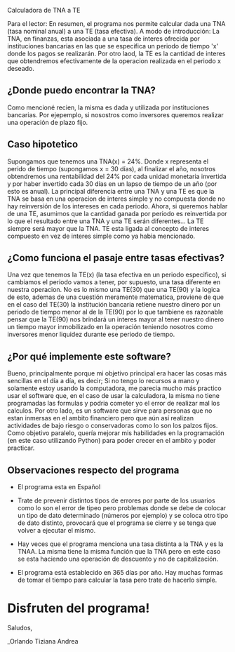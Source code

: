 Calculadora de TNA a TE

Para el lector: En resumen, el programa nos permite calcular dada una TNA (tasa nominal anual) a una TE (tasa efectiva). A modo de introducción: La TNA, en finanzas, esta asociada a una tasa de interes ofrecida por instituciones bancarias en las que se especifica un periodo de tiempo 'x' donde los pagos se realizarán. Por otro laod, la TE es la cantidad de interes que obtendremos efectivamente de la operacion realizada en el periodo x deseado. 

## ¿Donde puedo encontrar la TNA?
Como mencioné recien, la misma es dada y utilizada por instituciones bancarias. Por ejepemplo, si nosostros como inversores queremos realizar una operación de plazo fijo. 

## Caso hipotetico

Supongamos que tenemos una TNA(x) = 24%. Donde x representa el perido de tiempo (supongamos x = 30 días), al finalizar el año, nosotros obtendremos una rentabilidad del 24% por cada unidad monetaria invertida y por haber invertido cada 30 días en un lapso de tiempo de un año (por esto es anual). La principal diferencia entre una TNA y una TE es que la TNA se basa en una operacion de interes simple y no compuesta donde no hay reinversión de los intereses en cada periodo. Ahora, si queremos hablar de una TE, asumimos que la cantidad ganada por periodo es reinvertida por lo que el resultado entre una TNA y una TE serán diferentes... La TE siempre será mayor que la TNA. TE esta ligada al concepto de interes compuesto en vez de interes simple como ya habia mencionado. 

## ¿Como funciona el pasaje entre tasas efectivas?

Una vez que tenemos la TE(x) (la tasa efectiva en un periodo especifico), si cambiamos el periodo vamos a tener, por supuesto, una tasa diferente en nuestra operacion. No es lo mismo una TE(30) que una TE(90) y la logica de esto, ademas de una cuestión meramente matematica, proviene de que en el caso del TE(30) la institución bancaria retiene nuestro dinero por un periodo de tiempo menor al de la TE(90) por lo que tambiene es razonable pensar que la TE(90) nos brindará un interes mayor al tener nuestro dinero un tiempo mayor inmobilizado en la operación teniendo nosotros como inversores menor liquidez durante ese periodo de tiempo. 

## ¿Por qué implemente este software?

Bueno, principalmente porque mi objetivo principal era hacer las cosas más sencillas en el día a día, es decir; Si no tengo lo recursos a mano y solamente estoy usando la computadora, me parecia mucho más practico usar el software que, en el caso de usar la calculadora, la misma no tiene programadas las formulas y podria cometer yo el error de realizar mal los calculos. Por otro lado, es un software que sirve para personas que no estan inmersas en el ambito financiero pero que aún así realizan actividades de bajo riesgo o conservadoras como lo son los palzos fijos.
Como objetivo paralelo, quería mejorar mis habilidades en la programación (en este caso utilizando Python) para poder crecer en el ambito y poder practicar. 

## Observaciones respecto del programa
* El programa esta en Español

* Trate de prevenir distintos tipos de errores por parte de los usuarios como lo son el error de tipeo pero problemas donde se debe de colocar un tipo de dato determinado (números por ejemplo) y se coloca otro tipo de dato distinto, provocará que el programa se cierre y se tenga que volver a ejecutar el mismo.

* Hay veces que el programa menciona una tasa distinta a la TNA y es la TNAA. La misma tiene la misma función que la TNA pero en este caso se esta haciendo una operación de descuento y no de capitalización. 

* El programa está establecido en 365 días por año. Hay muchas formas de tomar el tiempo para calcular la tasa pero trate de hacerlo simple. 

# Disfruten del programa!
Saludos, 

_Orlando Tiziana Andrea
